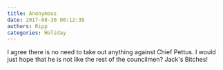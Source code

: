 ```yaml
---
title: Anonymous
date: 2017-08-30 00:12:39
authors: Ripp
categories: Holiday
---
```


 I agree there is no need to take out anything against Chief Pettus. I would just hope that he is not like the rest of the councilmen?  Jack's Bitches!